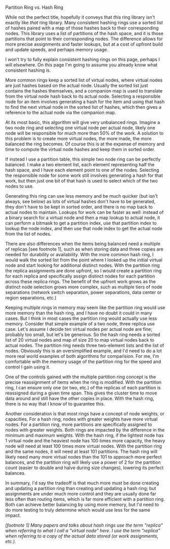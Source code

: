Partition Ring vs. Hash Ring

While not the perfect title, hopefully it conveys that *this* ring library
isn't exactly like *that* ring library. Many consistent hashing rings use a
sorted list of hashes paired with a map of those hashes back to their
corresponding nodes. This library uses a list of partitions of the hash space,
and it is those partitions that point to their corresponding nodes. The
difference allows for more precise assignments and faster lookups, but at a
cost of upfront build and update speeds, and perhaps memory usage.

I won't try to fully explain consistent hashing rings on this page, perhaps I
will elsewhere. On this page I'm going to assume you already know what
consistent hashing is.

More common rings keep a sorted list of virtual nodes, where virtual nodes are
just hashes based on the actual node. Usually the sorted list just contains the
hashes themselves, and a companion map is used to translate from the virtual
node hash back to its actual node. Selecting a responsible node for an item
involves generating a hash for the item and using that hash to find the next
virtual node in the sorted list of hashes, which then gives a reference to the
actual node via the companion map.

At its most basic, this algorithm will give very unbalanced rings. Imagine a
two node ring and selecting one virtual node per actual node, likely one node
will be responsible for much more than 50% of the work. A solution to this
problem is to create more virtual nodes, the more made, the more balanced the
ring becomes. Of course this is at the expense of memory and time to compute
the virtual node hashes and keep them in sorted order.

If instead I use a partition table, this simple two node ring can be perfectly
balanced. I make a two element list, each element representing half the hash
space, and I have each element point to one of the nodes. Selecting the
responsible node for some work still involves generating a hash for that work,
but then just one bit of that hash is used to select which of the two nodes to
use.

Generating this ring can use less memory and be much quicker (but isn't always,
see below) as lots of virtual hashes don't have to be generated, they don't
have to be kept in sorted order, and there is no map back to actual nodes to
maintain. Lookups for work can be faster as well: instead of a binary search
for a virtual node and then a map lookup to actual node, it can perform a
bitmask to get a partition index, use that partition index to lookup the node
index, and then use that node index to get the actual node from the list of
nodes.

There are also differences when the items being balanced need a multiple of
replicas [see footnote 1], such as when storing data and three copies are
needed for durability or availability. With the more common hash ring, I would
walk the sorted list from the point where I looked up the initial virtual node
and start looking for additional distinct nodes. With the partition ring the
replica assignments are done upfront, so I would create a partition ring for
each replica and specifically assign distinct nodes for each partition across
these replica rings. The benefit of the upfront work grows as the distinct node
selection grows more complex, such as multiple tiers of node separations
(network switch separation, power separations, data center or region
separations, etc.)

Keeping multiple rings in memory may seem like the partition ring would use
more memory than the hash ring, and I have no doubt it could in many cases. But
I think in most cases the partition ring would actually use less memory.
Consider that simple example of a two node, three replica use case. Let's
assume I decide ten virtual nodes per actual node are fine; probably too small,
but let's be generous. So the hash ring needs a sorted list of 20 virtual nodes
and map of size 20 to map virtual nodes back to actual nodes. The partition
ring needs three two-element lists and the list of nodes. Obviously this is an
oversimplified example, and I'd need to do a lot more real world examples of
both algorithms for comparision. For me, I'm comfortable with the memory usage
of the partition ring for the speed and control I gain using it.

One of the controls gained with the multiple partition ring concept is the
precise reassignment of items when the ring is modified. With the partition
ring, I can ensure only one (or two, etc.) of the replicas of each partition is
reassigned during a given time span. This gives the cluster time to move data
around and still have the other copies in place. With the hash ring, there is
no way that I know of to guarantee this.

Another consideration is that most rings have a concept of node weights, or
capacities. For a hash ring, nodes with greater weights have more virtual
nodes. For a partition ring, more partitions are specifically assigned to nodes
with greater weights. Both rings are impacted by the difference in the minimum
and maximum weights. With the hash ring, if the lightest node has 1 virtual
node and the heaviest node has 100 times more capacity, the heavy node will
need at least 100 times more virtual nodes. With the partition ring and the
same nodes, it will need at least 101 partitions. The hash ring will likely
need many more virtual nodes than the 101 to approach more perfect balances,
and the partition ring will likely use a power of 2 for the partition count
(easier to double and halve during size changes), lowering its perfect
balances.

In summary, I'd say the tradeoff is that much more must be done creating and
updating a partition ring than creating and updating a hash ring; but
assignments are under much more control and they are usually done far less
often than routing items, which is far more efficient with a partition ring.
Both can achieve better balancing by using more memory, but I'd need to do more
testing to truly determine which would use less for the same impact.

_[footnote 1] Many papers and talks about hash rings use the term "replica"
when referring to what I call a "virtual node" here. I use the term "replica"
when referring to a copy of the actual data stored (or work assignments,
etc.)._
